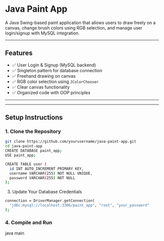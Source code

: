 # Java Paint App

A Java Swing-based paint application that allows users to draw freely on a canvas, change brush colors using RGB selection, and manage user login/signup with MySQL integration.

---

## Features

- ✅ User Login & Signup (MySQL backend)
- ✅ Singleton pattern for database connection
- ✅ Freehand drawing on canvas
- ✅ RGB color selection using `JColorChooser`
- ✅ Clear canvas functionality
- ✅ Organized code with OOP principles

---

---

## Setup Instructions

### 1. Clone the Repository

```bash
git clone https://github.com/yourusername/java-paint-app.git
cd java-paint-app
CREATE DATABASE paint_app;
USE paint_app;
```
```bash
CREATE TABLE user (
  id INT AUTO_INCREMENT PRIMARY KEY,
  username VARCHAR(255) NOT NULL UNIQUE,
  password VARCHAR(255) NOT NULL
);
```
3. Update Your Database Credentials
```bash
connection = DriverManager.getConnection(
  "jdbc:mysql://localhost:3306/paint_app", "root", "your_password"
);
```

### 4. Compile and Run
java main


